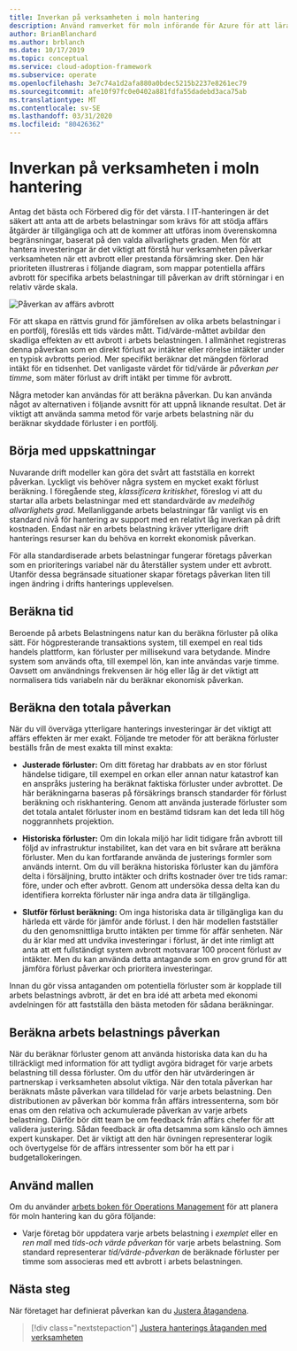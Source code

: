 ```yaml
---
title: Inverkan på verksamheten i moln hantering
description: Använd ramverket för moln införande för Azure för att lära dig hur du kan fastställa och förstå vilken effekt som uppstår eller prestanda försämringen kan ha på din verksamhet.
author: BrianBlanchard
ms.author: brblanch
ms.date: 10/17/2019
ms.topic: conceptual
ms.service: cloud-adoption-framework
ms.subservice: operate
ms.openlocfilehash: 3e7c74a1d2afa880a0bdec5215b2237e8261ec79
ms.sourcegitcommit: afe10f97fc0e0402a881fdfa55dadebd3aca75ab
ms.translationtype: MT
ms.contentlocale: sv-SE
ms.lasthandoff: 03/31/2020
ms.locfileid: "80426362"
---
```

# <a name="business-impact-in-cloud-management"></a>Inverkan på verksamheten i moln hantering

Antag det bästa och Förbered dig för det värsta. I IT-hanteringen är det säkert att anta att de arbets belastningar som krävs för att stödja affärs åtgärder är tillgängliga och att de kommer att utföras inom överenskomna begränsningar, baserat på den valda allvarlighets graden. Men för att hantera investeringar är det viktigt att förstå hur verksamheten påverkar verksamheten när ett avbrott eller prestanda försämring sker. Den här prioriteten illustreras i följande diagram, som mappar potentiella affärs avbrott för specifika arbets belastningar till påverkan av drift störningar i en relativ värde skala.

![Påverkan av affärs avbrott](../../_images/manage/time-value-impact.png)

För att skapa en rättvis grund för jämförelsen av olika arbets belastningar i en portfölj, föreslås ett tids värdes mått. Tid/värde-måttet avbildar den skadliga effekten av ett avbrott i arbets belastningen. I allmänhet registreras denna påverkan som en direkt förlust av intäkter eller rörelse intäkter under en typisk avbrotts period. Mer specifikt beräknar det mängden förlorad intäkt för en tidsenhet. Det vanligaste värdet för tid/värde är *påverkan per timme*, som mäter förlust av drift intäkt per timme för avbrott.

Några metoder kan användas för att beräkna påverkan. Du kan använda något av alternativen i följande avsnitt för att uppnå liknande resultat. Det är viktigt att använda samma metod för varje arbets belastning när du beräknar skyddade förluster i en portfölj.

## <a name="start-with-estimates"></a>Börja med uppskattningar

Nuvarande drift modeller kan göra det svårt att fastställa en korrekt påverkan. Lyckligt vis behöver några system en mycket exakt förlust beräkning. I föregående steg, *klassificera kritiskhet*, föreslog vi att du startar alla arbets belastningar med ett standardvärde av *medelhög allvarlighets grad*. Mellanliggande arbets belastningar får vanligt vis en standard nivå för hantering av support med en relativt låg inverkan på drift kostnaden. Endast när en arbets belastning kräver ytterligare drift hanterings resurser kan du behöva en korrekt ekonomisk påverkan.

För alla standardiserade arbets belastningar fungerar företags påverkan som en prioriterings variabel när du återställer system under ett avbrott. Utanför dessa begränsade situationer skapar företags påverkan liten till ingen ändring i drifts hanterings upplevelsen.

## <a name="calculate-time"></a>Beräkna tid

Beroende på arbets Belastningens natur kan du beräkna förluster på olika sätt. För högpresterande transaktions system, till exempel en real tids handels plattform, kan förluster per millisekund vara betydande. Mindre system som används ofta, till exempel lön, kan inte användas varje timme. Oavsett om användnings frekvensen är hög eller låg är det viktigt att normalisera tids variabeln när du beräknar ekonomisk påverkan.

## <a name="calculate-total-impact"></a>Beräkna den totala påverkan

När du vill överväga ytterligare hanterings investeringar är det viktigt att affärs effekten är mer exakt. Följande tre metoder för att beräkna förluster beställs från de mest exakta till minst exakta:

- **Justerade förluster:** Om ditt företag har drabbats av en stor förlust händelse tidigare, till exempel en orkan eller annan natur katastrof kan en anspråks justering ha beräknat faktiska förluster under avbrottet. De här beräkningarna baseras på försäkrings bransch standarder för förlust beräkning och riskhantering. Genom att använda justerade förluster som det totala antalet förluster inom en bestämd tidsram kan det leda till hög noggrannhets projektion.

- **Historiska förluster:** Om din lokala miljö har lidit tidigare från avbrott till följd av infrastruktur instabilitet, kan det vara en bit svårare att beräkna förluster. Men du kan fortfarande använda de justerings formler som används internt. Om du vill beräkna historiska förluster kan du jämföra delta i försäljning, brutto intäkter och drifts kostnader över tre tids ramar: före, under och efter avbrott. Genom att undersöka dessa delta kan du identifiera korrekta förluster när inga andra data är tillgängliga.

- **Slutför förlust beräkning:** Om inga historiska data är tillgängliga kan du härleda ett värde för jämför ande förlust. I den här modellen fastställer du den genomsnittliga brutto intäkten per timme för affär senheten. När du är klar med att undvika investeringar i förlust, är det inte rimligt att anta att ett fullständigt system avbrott motsvarar 100 procent förlust av intäkter. Men du kan använda detta antagande som en grov grund för att jämföra förlust påverkar och prioritera investeringar.

Innan du gör vissa antaganden om potentiella förluster som är kopplade till arbets belastnings avbrott, är det en bra idé att arbeta med ekonomi avdelningen för att fastställa den bästa metoden för sådana beräkningar.

## <a name="calculate-workload-impact"></a>Beräkna arbets belastnings påverkan

När du beräknar förluster genom att använda historiska data kan du ha tillräckligt med information för att tydligt avgöra bidraget för varje arbets belastning till dessa förluster. Om du utför den här utvärderingen är partnerskap i verksamheten absolut viktiga. När den totala påverkan har beräknats måste påverkan vara tilldelad för varje arbets belastning. Den distributionen av påverkan bör komma från affärs intressenterna, som bör enas om den relativa och ackumulerade påverkan av varje arbets belastning. Därför bör ditt team be om feedback från affärs chefer för att validera justering. Sådan feedback är ofta detsamma som känslo och ämnes expert kunskaper. Det är viktigt att den här övningen representerar logik och övertygelse för de affärs intressenter som bör ha ett par i budgetallokeringen.

## <a name="use-the-template"></a>Använd mallen

Om du använder [arbets boken för Operations Management](https://raw.githubusercontent.com/microsoft/CloudAdoptionFramework/master/manage/opsmanagementworkbook.xlsx) för att planera för moln hantering kan du göra följande:

- Varje företag bör uppdatera varje arbets belastning i *exemplet* eller en *ren mall* med *tids-och värde påverkan* för varje arbets belastning. Som standard representerar *tid/värde-påverkan* de beräknade förluster per timme som associeras med ett avbrott i arbets belastningen.

## <a name="next-steps"></a>Nästa steg

När företaget har definierat påverkan kan du [Justera åtagandena](./commitment.md).

> [!div class="nextstepaction"]
> [Justera hanterings åtaganden med verksamheten](./commitment.md)
